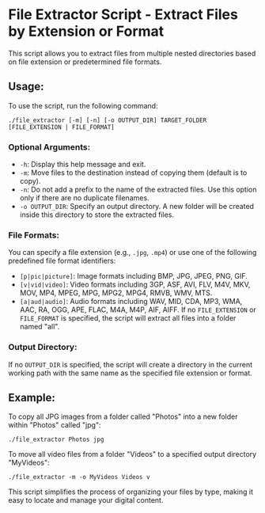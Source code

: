 # File Extractor Script - Extract Files by Extension or Format
This script allows you to extract files from multiple nested directories based on file extension or predetermined file formats.
## Usage:
To use the script, run the following command:
```
./file_extractor [-m] [-n] [-o OUTPUT_DIR] TARGET_FOLDER [FILE_EXTENSION | FILE_FORMAT]
```
### Optional Arguments:
- `-h`: Display this help message and exit.
- `-m`: Move files to the destination instead of copying them (default is to copy).
- `-n`: Do not add a prefix to the name of the extracted files. Use this option only if there are no duplicate filenames.
- `-o OUTPUT_DIR`: Specify an output directory. A new folder will be created inside this directory to store the extracted files.
### File Formats:
You can specify a file extension (e.g., `.jpg`, `.mp4`) or use one of the following predefined file format identifiers:
- `[p|pic|picture]`: Image formats including BMP, JPG, JPEG, PNG, GIF.
- `[v|vid|video]`: Video formats including 3GP, ASF, AVI, FLV, M4V, MKV, MOV, MP4, MPEG, MPG, MPG2, MPG4, RMVB, WMV, MTS.
- `[a|aud|audio]`: Audio formats including WAV, MID, CDA, MP3, WMA, AAC, RA, OGG, APE, FLAC, M4A, M4P, AIF, AIFF.
If no `FILE_EXTENSION` or `FILE_FORMAT` is specified, the script will extract all files into a folder named "all".
### Output Directory:
If no `OUTPUT_DIR` is specified, the script will create a directory in the current working path with the same name as the specified file extension or format.
## Example:
To copy all JPG images from a folder called "Photos" into a new folder within "Photos" called "jpg":
```
./file_extractor Photos jpg
```
To move all video files from a folder "Videos" to a specified output directory "MyVideos":
```
./file_extractor -m -o MyVideos Videos v
```
This script simplifies the process of organizing your files by type, making it easy to locate and manage your digital content.
```
